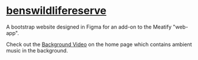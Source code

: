 # [benswildlifereserve](https://benswildlifereserve.xyz)
A bootstrap website designed in Figma for an add-on to the Meatify "web-app".

Check out the [Background Video](https://youtu.be/GHAydCyG2O8) on the home page which contains ambient music in the background.